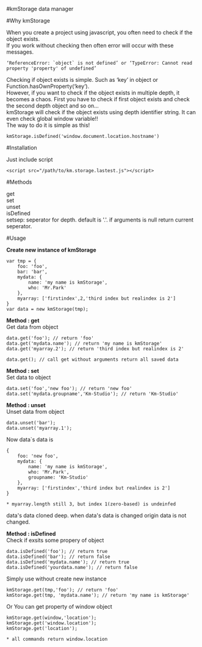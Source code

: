 #kmStorage
data manager


#Why kmStorage

When you create a project using javascript, you often need to check if the object exists.<br/>
If you work without checking then often error will occur with these messages.<br/>
      
	‘ReferenceError: `object` is not defined’ or ‘TypeError: Cannot read property 'property' of undefined’
	
Checking if object exists is simple. Such as ‘key’ in object or Function.hasOwnProperty(‘key’).<br/>
However, if you want to check if the object exists in multiple depth, it becomes a chaos. First you have to check if first object exists and check the second depth object and so on…<br/>
kmStorage will check if the object exists using depth identifier string. It can even check global window variable!!<br/>
The way to do it is simple as this!<br/>
	
	kmStorage.isDefined('window.document.location.hostname')

#Installation

Just include script

	<script src="/path/to/km.storage.lastest.js"></script>


#Methods

get<br/>
set<br/>
unset<br/>
isDefined<br/>
setsep: seperator for depth. default is '.'. if arguments is null return current seperator.


#Usage

<b>Create new instance of kmStorage</b>

	var tmp = {
		foo: 'foo',
		bar: 'bar',
		mydata: {
			name: 'my name is kmStorage',
			who: 'Mr.Park'
		},
		myarray: ['firstindex',2,'third index but realindex is 2']
	}
	var data = new kmStorage(tmp);


<b>Method : get</b><br/>
Get data from object

	data.get('foo'); // return 'foo'
	data.get('mydata.name'); // return 'my name is kmStorage'
	data.get('myarray.2'); // return 'third index but realindex is 2'

	data.get(); // call get without arguments return all saved data


<b>Method : set</b><br/>
Set data to object

	data.set('foo','new foo'); // return 'new foo'
	data.set('mydata.groupname','Km-Studio'); // return 'Km-Studio'


<b>Method : unset</b><br/>
Unset data from object

	data.unset('bar');
	data.unset('myarray.1');


Now data\`s data is

	{
		foo: 'new foo',
		mydata: {
			name: 'my name is kmStorage',
			who: 'Mr.Park',
			groupname: 'Km-Studio'
		},
		myarray: ['firstindex','third index but realindex is 2']
	}

	* myarray.length still 3, but index 1(zero-based) is undeinfed

data's data cloned deep. when data's data is changed origin data is not changed.


<b>Method : isDefined</b><br/>
Check if exsits some propery of object

	data.isDefined('foo'); // return true
	data.isDefined('bar'); // return false
	data.isDefined('mydata.name'); // return true
	data.isDefined('yourdata.name'); // return false


Simply use without create new instance

	kmStorage.get(tmp,'foo'); // return 'foo'
	kmStorage.get(tmp, 'mydata.name'); // return 'my name is kmStorage'


Or You can get property of window object

	kmStorage.get(window,'location');
	kmStorage.get('window.location');
	kmStorage.get('location');

	* all commands return window.location

